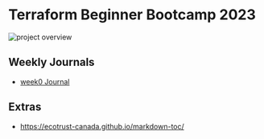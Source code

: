 # Terraform Beginner Bootcamp 2023

![project overview](https://github.com/NyerhovwoOnitcha/terraform-beginner-bootcamp-2023/assets/101157174/ee29da42-aee3-45b0-b069-38c5a5fb818a)


## Weekly Journals

- [week0 Journal](journal/week0.md)

## Extras

- https://ecotrust-canada.github.io/markdown-toc/


